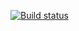 [![Build status](https://ci.appveyor.com/api/projects/status/2jgflr2a8khl3nh3?svg=true)](https://ci.appveyor.com/project/Alenovaalla/api-ci)